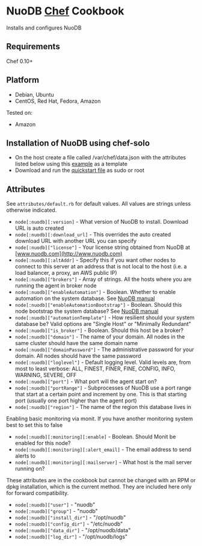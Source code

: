 
NuoDB [Chef](http://www.getchef.com/chef/) Cookbook
===================================================
Installs and configures NuoDB

Requirements
------------
Chef 0.10+

Platform
--------
- Debian, Ubuntu
- CentOS, Red Hat, Fedora, Amazon

Tested on:
- Amazon

Installation of NuoDB using chef-solo
-------------------------------------
* On the host create a file called /var/chef/data.json with the attributes listed below using this [example](https://raw.github.com/nuodb/dbaas/master/solo_install/data.json) as a template
* Download and run the [quickstart file](https://raw.github.com/nuodb/dbaas/master/solo_install/nuodb_install.sh) as sudo or root

 

Attributes
----------
See `attributes/default.rb` for default values. All values are strings unless otherwise indicated.

* `node[:nuodb][:version]` - What version of NuoDB to install. Download URL is auto created
* `node[:nuodb][:download_url]` - This overrides the auto created download URL with another URL you can specify 
* `node[:nuodb]["license"]` - Your license string obtained from NuoDB at [www.nuodb.com](http://www.nuodb.com)
* `node[:nuodb][:altAddr]` - Specify this if you want other nodes to connect to this server at an address that is not local to the host (i.e. a load balancer, a proxy, an AWS public IP)
* `node[:nuodb]["brokers"]` - Array of strings. All the hosts where you are running the agent in broker node
* `node[:nuodb]["enableAutomation"]` - Boolean. Whether to enable automation on the system database. See [NuoDB manual](http://dev.nuodb.com)
* `node[:nuodb]["enableAutomationBootstrap"]` - Boolean. Should this node bootstrap the system database? See [NuoDB manual](http://dev.nuodb.com)
* `node[:nuodb]["automationTemplate"]` - How resilient should your system database be? Valid options are "Single Host" or "Minimally Redundant"
* `node[:nuodb]["is_broker"]` - Boolean. Should this host be a broker?
* `node[:nuodb]["domain"]` - The name of your domain. All nodes in the same cluster should have the same domain name
* `node[:nuodb]["domainPassword"]` - The administrative password for your domain. All nodes should have the same password
* `node[:nuodb]["loglevel"]` - Default logging level. Valid levels are, from most to least verbose: ALL, FINEST, FINER, FINE, CONFIG, INFO, WARNING, SEVERE, OFF
* `node[:nuodb]["port"]` - What port will the agent start on?
* `node[:nuodb]["portRange"]` - Subprocesses of NuoDB use a port range that start at a certain point and increment by one. This is that starting port (usually one port higher than the agent port)
* `node[:nuodb]["region"]` - The name of the region this database lives in

Enabling basic monitoring via monit. 
If you have another monitoring system best to set this to false
* `node[:nuodb][:monitoring][:enable]` - Boolean. Should Monit be enabled for this node?
* `node[:nuodb][:monitoring][:alert_email]` - The email address to send alerts to
* `node[:nuodb][:monitoring][:mailserver]` - What host is the mail server running on?

These attributes are in the cookbook but cannot be changed with an RPM or dpkg installation, which is the current method. They are included here only for forward compatibility.
* `node[:nuodb]["user"]` - "nuodb"
* `node[:nuodb]["group"]` - "nuodb"
* `node[:nuodb]["install_dir"]` - "/opt/nuodb"
* `node[:nuodb]["config_dir"]` - "/etc/nuodb"
* `node[:nuodb]["data_dir"]` - "/opt/nuodb/data"
* `node[:nuodb]["log_dir"]` - "/opt/nuodb/logs"
